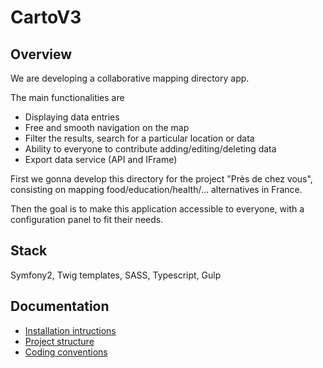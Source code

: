 CartoV3
=======

Overview
--------

We are developing a collaborative mapping directory app.

The main functionalities are
- Displaying data entries
- Free and smooth navigation on the map
- Filter the results, search for a particular location or data
- Ability to everyone to contribute adding/editing/deleting data
- Export data service (API and IFrame)

First we gonna  develop this directory for the project "Près de chez vous", consisting on mapping food/education/health/... alternatives in France.

Then the goal is to make this application accessible to everyone, with a configuration panel to fit their needs.

Stack
-----
Symfony2, Twig templates, SASS, Typescript, Gulp

Documentation
-------------

- [Installation intructions](docs/installation.md)
- [Project structure](docs/project-structure.md)
- [Coding conventions](docs/coding-conventions.md)
